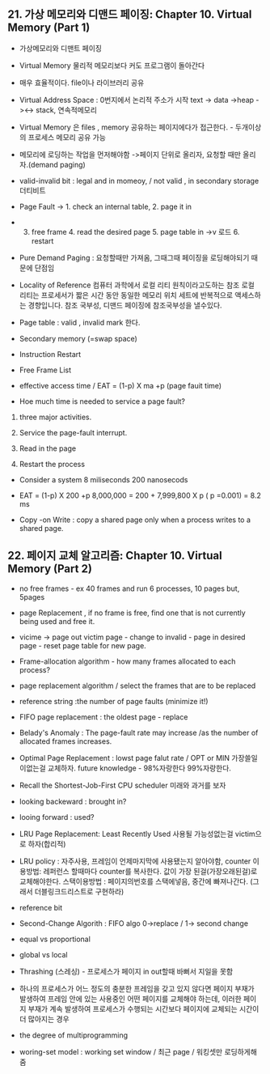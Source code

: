
## 21. 가상 메모리와 디맨드 페이징: Chapter 10. Virtual Memory (Part 1)

- 가상메모리와 디맨트 페이징

- Virtual Memory 물리적 메모리보다 커도 프로그램이 돌아간다

- 매우 효율적이다. file이나 라이브러리 공유

- Virtual Address Space : 0번지에서 논리적 주소가 시작 text -> data ->heap -><-> stack, 연속적메모리

- Virtual Memory 은 files , memory 공유하는 페이지에다가 접근한다. - 두개이상의 프로세스 메모리 공유 가능

- 메모리에 로딩하는 작업을 먼저해야함 ->페이지 단위로 올리자, 요청할 때만 올리자.(demand paging)

- valid-invalid bit : legal and in momeoy, / not valid , in secondary storage 더티비트

- Page Fault -> 1. check an internal table, 2.  page it in

- 3. free frame 4. read the desired page 5. page table in ->v 로드 6. restart

- Pure Demand Paging : 요청할때만 가져옴, 그때그때 페이징을 로딩해야되기 때문에 단점임

- Locality of Reference 컴퓨터 과학에서 로컬 리티 원칙이라고도하는 참조 로컬 리티는 프로세서가 짧은 시간 동안 동일한 메모리 위치 세트에 반복적으로 액세스하는 경향입니다. 참조 국부성, 디맨드 페이징에 참조국부성을 낼수있다.

- Page table : valid , invalid mark 한다.

- Secondary memory (=swap space)

- Instruction Restart 

- Free Frame List

- effective access time / EAT = (1-p) X ma +p (page fauit time)

- Hoe much time is needed to service a page fault?

1. three major activities.

2. Service the page-fault interrupt.

3. Read in the page

4. Restart the process

- Consider a system   8 miliseconds 200 nanosecods

- EAT = (1-p) X 200 +p 8,000,000 = 200 + 7,999,800 X p ( p =0.001) = 8.2 ms

- Copy -on Write : copy a shared page only when a process writes to a shared page.


## 22. 페이지 교체 알고리즘: Chapter 10. Virtual Memory (Part 2)

- no free frames - ex 40 frames and run 6 processes, 10 pages but, 5pages

- page Replacement , if no frame is free, find one that is not currently being used and free it.

- vicime -> page out victim page - change to invalid - page in desired page - reset page table for new page.

- Frame-allocation algorithm - how many frames allocated to each process?

- page replacement algorithm / select the frames that are to be replaced

- reference string :the number of page faults (minimize it!)

- FIFO page replacement  : the oldest page - replace

- Belady's Anomaly : The page-fault rate may increase /as the number of allocated frames increases.

- Optimal Page Replacement : lowst page falut rate  / OPT or MIN  가장쓸일이없는걸 교체하자. future knowledge - 98%자랑한다 99%자랑한다.

- Recall the Shortest-Job-First CPU scheduler 미래와 과거를 보자

- looking backeward : brought in?

- looing forward : used?

- LRU Page Replacement: Least Recently Used 사용될 가능성없는걸 victim으로 하자(합리적)

- LRU policy : 자주사용, 프레임이 언제마지막에 사용됐는지 알아야함, counter 이용방법: 레퍼런스 할때마다 counter를 복사한다. 값이 가장 된걸(가장오래된걸)로 교체해야한다. 스택이용방법 : 페이지의번호를 스택에넣음, 중간에 빠져나간다. (그래서 더블링크드리스트로 구현하라)

- reference bit 

- Second-Change Algorith : FIFO algo 0->replace / 1-> second change

- equal vs proportional 

- global vs local 

- Thrashing (스레싱) - 프로세스가 페이지 in out할때 바뻐서 지일을 못함

- 하나의 프로세스가 어느 정도의 충분한 프레임을 갖고 있지 않다면 페이지 부재가 발생하여 프레임 안에 있는 사용중인 어떤 페이지를 교체해야 하는데, 이러한 페이지 부재가 계속 발생하여 프로세스가 수행되는 시간보다 페이지에 교체되는 시간이 더 많아지는 경우

- the degree of multiprogramming

- woring-set model : working set window / 최근 page / 워킹셋만 로딩하게해줌